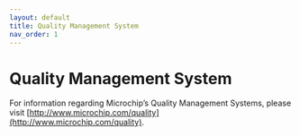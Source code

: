 ```yaml
---
layout: default
title: Quality Management System
nav_order: 1
---
```

# Quality Management System

For information regarding Microchip’s Quality Management Systems, please visit [http://www.microchip.com/quality](http://www.microchip.com/quality).

